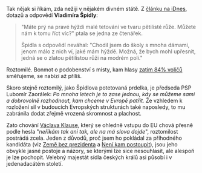 <!-- dcterms:identifier = riderweblog#64 -->
<!-- dcterms:title = Sladká prdelka páně premiérova -->
<!-- np9:categoryId = 2 -->
<!-- x4w:category = Lidé a jiná zvěř -->
<!-- np9:authorId = 1 -->
<!-- np9:authorEmail = michal.valasek@altairis.cz -->
<!-- dcterms:creator = Michal Altair Valášek -->
<!-- dcterms:created = 2003-06-14T00:34:34+02:00 -->
<!-- dcterms:date = 2003-06-14T00:34:34+02:00 -->

Tak nějak si říkám, zda nežiji v nějakém divném státě. Z [článku na iDnes](http://zpravy.idnes.cz/eunie.asp?r=eunie&c=A030611_103507_eunie_mhk&l=1), dotazů a odpovědí **Vladimíra Špidly**:

> "Máte prý na pravé hýždi malé tetování ve tvaru pětilisté růže. Můžete nám k tomu říct víc?" ptala se jedna ze čtenářek.
> 
> Špidla s odpovědí neváhal: "Chodil jsem do školy s mnoha dámami, jenom málo z nich ví, jaké mám hýždě. Možná, že bych mohl upřesnit, jedná se o zlatou pětilistou růži na modrém poli."

Roztomilé. Bonmot o podobenství s místy, kam hlasy [zatím 84% voličů](http://www.ceskenoviny.cz/view-id.php4?vid=126156) směřujeme, se nabízí až příliš.

Skoro stejně roztomilý, jako Špidlova potetovaná prdelka, je předseda PSP Lubomír Zaorálek: *Po mnoha letech je to zase jednou, kdy se můžeme sami a dobrovolně rozhodnout, kam chceme v Evropě patřit.* Že vzhledem k rozložení sil v budoucích Evropských strukturách také naposledy, to mu zabránila dodat zřejmě vrozená skromnost a plachost.

Zato chování [Václava Klause](http://www.cn.cz/view-id.php4?id=20030613F01392), který se ohledně vstupu do EU chová přesně podle hesla "*neříkám tak ani tak, ale na má slova dojde*", roztomilost postrádá zcela. Jeden z důvodů, proč jsem ho pokládal za příhodného kandidáta (viz [Země bez prezidenta](http://weblog.rider.cz/ShowRecord.aspx?day=20030130) a [Není kam postoupit](http://weblog.rider.cz/ShowRecord.aspx?day=20030307#035214)), jsou jeho obvykle jasné postoje a názory, se kterými lze sice nesouhlasit, ale alespoň je lze pochopit. Velebný majestát sídla českých králů asi působí i v jedenadacátém století.